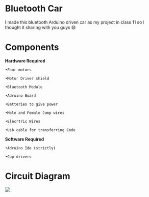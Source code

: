 # Bluetooth Car
I made this bluetooth Arduino driven car as my project in class 11 so I thought it sharing with you guys 😄
# Components 
**Hardware Required** 
```
•Four motors

•Motor Driver shield

•Bluetooth Module

•Adruino Board

•Batteries to give power

•Male and Female Jump wires 

•Elecrtric Wires 

•Usb cable for transferring Code 
```
**Software Required**
```
•Adruino Ide (strictly)

•Cpp drivers
```
# Circuit Diagram
<img src="https://cdn.discordapp.com/attachments/907528094246662164/919215094590763058/bluetooth_car_circuit2.jpg">

